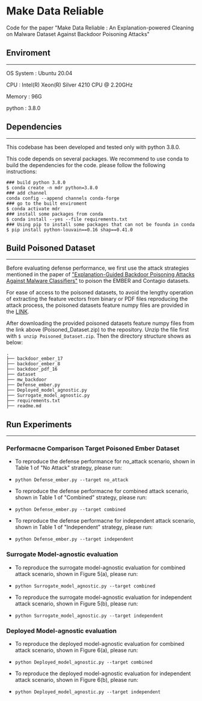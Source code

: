 # Make Data Reliable

Code for the paper "Make Data Reliable : An Explanation-powered Cleaning on Malware Dataset Against Backdoor Poisoning Attacks"

## Enviroment
---
OS System : Ubuntu 20.04

CPU : Intel(R) Xeon(R) Silver 4210 CPU @ 2.20GHz

Memory : 96G

python : 3.8.0

## Dependencies
---
This codebase has been developed and tested only with python 3.8.0.

This code depends on several packages. We recommend to use conda to build the dependencies for the code. 
please follow the following instructions:
```
### build python 3.8.0
$ conda create -n mdr python=3.8.0
### add channel
conda config --append channels conda-forge
### go to the built enviroment
$ conda activate mdr
### install some packages from conda
$ conda install --yes --file requirements.txt
### Using pip to install some packages that can not be founda in conda
$ pip install python-louvain==0.16 shap==0.41.0
```

## Build Poisoned Dataset
---
Before evaluating defense performance, we first use the attack strategies mentioned in the paper of ["Explanation-Guided Backdoor Poisoning Attacks Against Malware Classifiers"](https://github.com/ClonedOne/MalwareBackdoors) to poison the EMBER and Contagio datasets. 

For ease of access to the poisoned datasets, to avoid the lengthy operation of extracting the feature vectors from binary or PDF files reproducing the attack process, the poisoned datasets feature numpy files are provided in the [LINK](https://objects.githubusercontent.com/github-production-release-asset-2e65be/534251726/3f450157-14ec-48ef-a03f-57ab790ea818?X-Amz-Algorithm=AWS4-HMAC-SHA256&X-Amz-Credential=AKIAIWNJYAX4CSVEH53A%2F20220914%2Fus-east-1%2Fs3%2Faws4_request&X-Amz-Date=20220914T082847Z&X-Amz-Expires=300&X-Amz-Signature=9c65d5e060fde34592b47da3664ec85a0dbb35bf4ac1e06906ad0dc575fd6a84&X-Amz-SignedHeaders=host&actor_id=41529081&key_id=0&repo_id=534251726&response-content-disposition=attachment%3B%20filename%3DPoisoned_Dataset.zip&response-content-type=application%2Foctet-stream).

After downloading the provided poisoned datasets feature numpy files from the link above (Poisoned_Dataset.zip) to the repository. Unzip the file first with ``$ unzip Poisoned_Dataset.zip``. Then the directory structure shows as below:
```
.
├── backdoor_ember_17
├── backdoor_ember_8
├── backdoor_pdf_16
├── dataset
├── mw_backdoor
├── Defense_ember.py
├── Deployed_model_agnostic.py
├── Surrogate_model_agnostic.py
├── requirements.txt
├── readme.md
```

## Run Experiments
---
### Performacne Comparison Target Poisoned Ember Dataset
* To reproduce the defense performance for no_attack scenario, shown in Table 1 of "No Attack" strategy, please run:

* ``python Defense_ember.py --target no_attack``

* To reproduce the defense performacne for combined attack scenario, shown in Table 1 of "Combined" strategy, please run:

* ``python Defense_ember.py --target combined``

* To reproduce the defense performacne for independent attack scenario, shown in Table 1 of "Independent" strategy, please run:

* ``python Defense_ember.py --target independent``

### Surrogate Model-agnostic evaluation
* To reproduce the surrogate model-agnostic evaluation for combined attack scenario, shown in Figure 5(a), please run:

* ``python Surrogate_model_agnostic.py --target combined``

* To reproduce the surrogate model-agnostic evaluation for independent attack scenario, shown in Figure 5(b), please run:

* ``python Surrogate_model_agnostic.py --target independent``

### Deployed Model-agnostic evaluation
* To reproduce the deployed model-agnostic evaluation for combined attack scenario, shown in Figure 6(a), please run:

* ``python Deployed_model_agnostic.py --target combined``

* To reproduce the deployed model-agnostic evaluation for independent attack scenario, shown in Figure 6(b), please run:

* ``python Deployed_model_agnostic.py --target independent``
